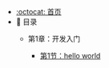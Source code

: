 - [:octocat: 首页](/README)
- :memo: 目录
   - 第1章：开发入门
   
       - [第1节：hello world](/md/教程/hello-world.md)
